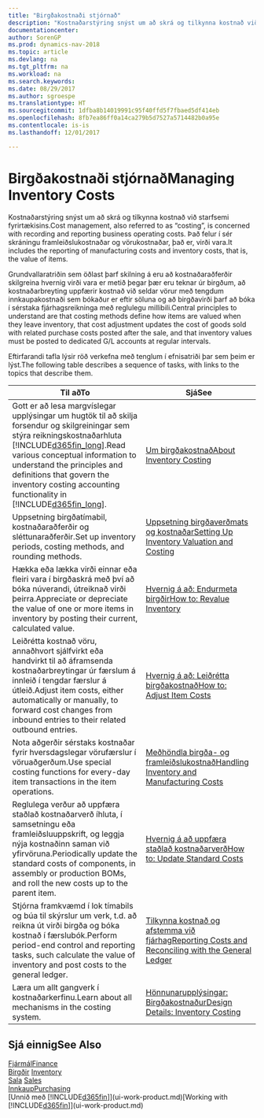 ```yaml
---
title: "Birgðakostnaði stjórnað"
description: "Kostnaðarstýring snýst um að skrá og tilkynna kostnað við starfsemi fyrirtækisins. Það felur í sér skráningu framleiðslukostnaðar og vörukostnaðar, það er, virði vara."
documentationcenter: 
author: SorenGP
ms.prod: dynamics-nav-2018
ms.topic: article
ms.devlang: na
ms.tgt_pltfrm: na
ms.workload: na
ms.search.keywords: 
ms.date: 08/29/2017
ms.author: sgroespe
ms.translationtype: HT
ms.sourcegitcommit: 1dfba8b14019991c95f40ffd5f7fbaed5df414eb
ms.openlocfilehash: 8fb7ea86ff0a14ca279b5d7527a5714482b0a95e
ms.contentlocale: is-is
ms.lasthandoff: 12/01/2017

---
```

# <a name="managing-inventory-costs"></a><span data-ttu-id="e204f-104">Birgðakostnaði stjórnað</span><span class="sxs-lookup"><span data-stu-id="e204f-104">Managing Inventory Costs</span></span>
<span data-ttu-id="e204f-105">Kostnaðarstýring snýst um að skrá og tilkynna kostnað við starfsemi fyrirtækisins.</span><span class="sxs-lookup"><span data-stu-id="e204f-105">Cost management, also referred to as “costing”, is concerned with recording and reporting business operating costs.</span></span> <span data-ttu-id="e204f-106">Það felur í sér skráningu framleiðslukostnaðar og vörukostnaðar, það er, virði vara.</span><span class="sxs-lookup"><span data-stu-id="e204f-106">It includes the reporting of manufacturing costs and inventory costs, that is, the value of items.</span></span>   

<span data-ttu-id="e204f-107">Grundvallaratriðin sem öðlast þarf skilning á eru að kostnaðaraðferðir skilgreina hvernig virði vara er metið þegar þær eru teknar úr birgðum, að kostnaðarbreyting uppfærir kostnað við seldar vörur með tengdum innkaupakostnaði sem bókaður er eftir söluna og að birgðavirði þarf að bóka í sérstaka fjárhagsreikninga með reglulegu millibili.</span><span class="sxs-lookup"><span data-stu-id="e204f-107">Central principles to understand are that costing methods define how items are valued when they leave inventory, that cost adjustment updates the cost of goods sold with related purchase costs posted after the sale, and that inventory values must be posted to dedicated G/L accounts at regular intervals.</span></span>

<span data-ttu-id="e204f-108">Eftirfarandi tafla lýsir röð verkefna með tenglum í efnisatriði þar sem þeim er lýst.</span><span class="sxs-lookup"><span data-stu-id="e204f-108">The following table describes a sequence of tasks, with links to the topics that describe them.</span></span>

|<span data-ttu-id="e204f-109">**Til að**</span><span class="sxs-lookup"><span data-stu-id="e204f-109">**To**</span></span>|<span data-ttu-id="e204f-110">**Sjá**</span><span class="sxs-lookup"><span data-stu-id="e204f-110">**See**</span></span>|  
|------------|-------------|  
|<span data-ttu-id="e204f-111">Gott er að lesa margvíslegar upplýsingar um hugtök til að skilja forsendur og skilgreiningar sem stýra reikningskostnaðarhluta [!INCLUDE[d365fin_long](includes/d365fin_long_md.md)].</span><span class="sxs-lookup"><span data-stu-id="e204f-111">Read various conceptual information to understand the principles and definitions that govern the inventory costing accounting functionality in [!INCLUDE[d365fin_long](includes/d365fin_long_md.md)].</span></span>|[<span data-ttu-id="e204f-112">Um birgðakostnað</span><span class="sxs-lookup"><span data-stu-id="e204f-112">About Inventory Costing</span></span>](finance-learn-about-costing.md)|  
|<span data-ttu-id="e204f-113">Uppsetning birgðatímabil, kostnaðaraðferðir og sléttunaraðferðir.</span><span class="sxs-lookup"><span data-stu-id="e204f-113">Set up inventory periods, costing methods, and rounding methods.</span></span>|[<span data-ttu-id="e204f-114">Uppsetning birgðaverðmats og kostnaðar</span><span class="sxs-lookup"><span data-stu-id="e204f-114">Setting Up Inventory Valuation and Costing</span></span>](finance-set-up-inventory-valuation-and-costing.md)|
|<span data-ttu-id="e204f-115">Hækka eða lækka virði einnar eða fleiri vara í birgðaskrá með því að bóka núverandi, útreiknað virði þeirra.</span><span class="sxs-lookup"><span data-stu-id="e204f-115">Appreciate or depreciate the value of one or more items in inventory by posting their current, calculated value.</span></span>|[<span data-ttu-id="e204f-116">Hvernig á að: Endurmeta birgðir</span><span class="sxs-lookup"><span data-stu-id="e204f-116">How to: Revalue Inventory</span></span>](inventory-how-revalue-inventory.md)|
|<span data-ttu-id="e204f-117">Leiðrétta kostnað vöru, annaðhvort sjálfvirkt eða handvirkt til að áframsenda kostnaðarbreytingar úr færslum á innleið í tengdar færslur á útleið.</span><span class="sxs-lookup"><span data-stu-id="e204f-117">Adjust item costs, either automatically or manually, to forward cost changes from inbound entries to their related outbound entries.</span></span>|[<span data-ttu-id="e204f-118">Hvernig á að: Leiðrétta birgðakostnað</span><span class="sxs-lookup"><span data-stu-id="e204f-118">How to: Adjust Item Costs</span></span>](inventory-how-adjust-item-costs.md)|
|<span data-ttu-id="e204f-119">Nota aðgerðir sérstaks kostnaðar fyrir hversdagslegar vörufærslur í vöruaðgerðum.</span><span class="sxs-lookup"><span data-stu-id="e204f-119">Use special costing functions for every-day item transactions in the item operations.</span></span>|[<span data-ttu-id="e204f-120">Meðhöndla birgða- og framleiðslukostnað</span><span class="sxs-lookup"><span data-stu-id="e204f-120">Handling Inventory and Manufacturing Costs</span></span>](finance-handle-inventory-and-manufacturing-costs.md)|  
|<span data-ttu-id="e204f-121">Reglulega verður að uppfæra staðlað kostnaðarverð íhluta, í samsetningu eða framleiðsluuppskrift, og leggja nýja kostnaðinn saman við yfirvöruna.</span><span class="sxs-lookup"><span data-stu-id="e204f-121">Periodically update the standard costs of components, in assembly or production BOMs, and roll the new costs up to the parent item.</span></span>|[<span data-ttu-id="e204f-122">Hvernig á að uppfæra staðlað kostnaðarverð</span><span class="sxs-lookup"><span data-stu-id="e204f-122">How to: Update Standard Costs</span></span>](finance-how-to-update-standard-costs.md)|
|<span data-ttu-id="e204f-123">Stjórna framkvæmd í lok tímabils og búa til skýrslur um verk, t.d. að reikna út virði birgða og bóka kostnað í færslubók.</span><span class="sxs-lookup"><span data-stu-id="e204f-123">Perform period-end control and reporting tasks, such calculate the value of inventory and post costs to the general ledger.</span></span>|[<span data-ttu-id="e204f-124">Tilkynna kostnað og afstemma við fjárhag</span><span class="sxs-lookup"><span data-stu-id="e204f-124">Reporting Costs and Reconciling with the General Ledger</span></span>](finance-report-costs-and-reconcile-with-the-general-ledger.md)|  
|<span data-ttu-id="e204f-125">Læra um allt gangverk í kostnaðarkerfinu.</span><span class="sxs-lookup"><span data-stu-id="e204f-125">Learn about all mechanisms in the costing system.</span></span>|[<span data-ttu-id="e204f-126">Hönnunarupplýsingar: Birgðakostnaður</span><span class="sxs-lookup"><span data-stu-id="e204f-126">Design Details: Inventory Costing</span></span>](design-details-inventory-costing.md)|  

## <a name="see-also"></a><span data-ttu-id="e204f-127">Sjá einnig</span><span class="sxs-lookup"><span data-stu-id="e204f-127">See Also</span></span>  
 [<span data-ttu-id="e204f-128">Fjármál</span><span class="sxs-lookup"><span data-stu-id="e204f-128">Finance</span></span>](finance.md)  
 <span data-ttu-id="e204f-129">[Birgðir](inventory-manage-inventory.md) </span><span class="sxs-lookup"><span data-stu-id="e204f-129">[Inventory](inventory-manage-inventory.md) </span></span>  
 <span data-ttu-id="e204f-130">[Sala](sales-manage-sales.md) </span><span class="sxs-lookup"><span data-stu-id="e204f-130">[Sales](sales-manage-sales.md) </span></span>  
 [<span data-ttu-id="e204f-131">Innkaup</span><span class="sxs-lookup"><span data-stu-id="e204f-131">Purchasing</span></span>](purchasing-manage-purchasing.md)  
 <span data-ttu-id="e204f-132">[Unnið með [!INCLUDE[d365fin](includes/d365fin_md.md)]](ui-work-product.md)</span><span class="sxs-lookup"><span data-stu-id="e204f-132">[Working with [!INCLUDE[d365fin](includes/d365fin_md.md)]](ui-work-product.md)</span></span>

